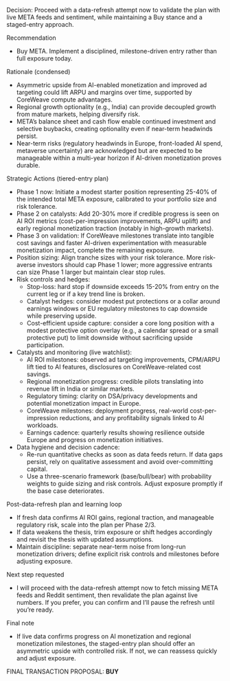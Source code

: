 Decision: Proceed with a data-refresh attempt now to validate the plan with live META feeds and sentiment, while maintaining a Buy stance and a staged-entry approach.

Recommendation
- Buy META. Implement a disciplined, milestone-driven entry rather than full exposure today.

Rationale (condensed)
- Asymmetric upside from AI-enabled monetization and improved ad targeting could lift ARPU and margins over time, supported by CoreWeave compute advantages.
- Regional growth optionality (e.g., India) can provide decoupled growth from mature markets, helping diversify risk.
- META’s balance sheet and cash flow enable continued investment and selective buybacks, creating optionality even if near-term headwinds persist.
- Near-term risks (regulatory headwinds in Europe, front-loaded AI spend, metaverse uncertainty) are acknowledged but are expected to be manageable within a multi-year horizon if AI-driven monetization proves durable.

Strategic Actions (tiered-entry plan)
- Phase 1 now: Initiate a modest starter position representing 25-40% of the intended total META exposure, calibrated to your portfolio size and risk tolerance.
- Phase 2 on catalysts: Add 20-30% more if credible progress is seen on AI ROI metrics (cost-per-impression improvements, ARPU uplift) and early regional monetization traction (notably in high-growth markets).
- Phase 3 on validation: If CoreWeave milestones translate into tangible cost savings and faster AI-driven experimentation with measurable monetization impact, complete the remaining exposure.
- Position sizing: Align tranche sizes with your risk tolerance. More risk-averse investors should cap Phase 1 lower; more aggressive entrants can size Phase 1 larger but maintain clear stop rules.
- Risk controls and hedges:
  - Stop-loss: hard stop if downside exceeds 15-20% from entry on the current leg or if a key trend line is broken.
  - Catalyst hedges: consider modest put protections or a collar around earnings windows or EU regulatory milestones to cap downside while preserving upside.
  - Cost-efficient upside capture: consider a core long position with a modest protective option overlay (e.g., a calendar spread or a small protective put) to limit downside without sacrificing upside participation.
- Catalysts and monitoring (live watchlist):
  - AI ROI milestones: observed ad targeting improvements, CPM/ARPU lift tied to AI features, disclosures on CoreWeave-related cost savings.
  - Regional monetization progress: credible pilots translating into revenue lift in India or similar markets.
  - Regulatory timing: clarity on DSA/privacy developments and potential monetization impact in Europe.
  - CoreWeave milestones: deployment progress, real-world cost-per-impression reductions, and any profitability signals linked to AI workloads.
  - Earnings cadence: quarterly results showing resilience outside Europe and progress on monetization initiatives.
- Data hygiene and decision cadence:
  - Re-run quantitative checks as soon as data feeds return. If data gaps persist, rely on qualitative assessment and avoid over-committing capital.
  - Use a three-scenario framework (base/bull/bear) with probability weights to guide sizing and risk controls. Adjust exposure promptly if the base case deteriorates.

Post-data-refresh plan and learning loop
- If fresh data confirms AI ROI gains, regional traction, and manageable regulatory risk, scale into the plan per Phase 2/3.
- If data weakens the thesis, trim exposure or shift hedges accordingly and revisit the thesis with updated assumptions.
- Maintain discipline: separate near-term noise from long-run monetization drivers; define explicit risk controls and milestones before adjusting exposure.

Next step requested
- I will proceed with the data-refresh attempt now to fetch missing META feeds and Reddit sentiment, then revalidate the plan against live numbers. If you prefer, you can confirm and I’ll pause the refresh until you’re ready.

Final note
- If live data confirms progress on AI monetization and regional monetization milestones, the staged-entry plan should offer an asymmetric upside with controlled risk. If not, we can reassess quickly and adjust exposure.

FINAL TRANSACTION PROPOSAL: **BUY**